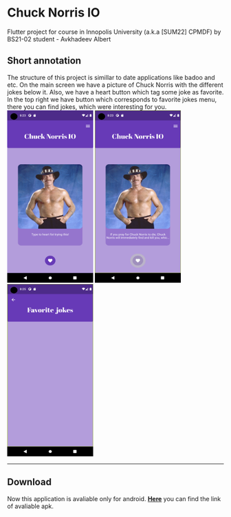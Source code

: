 # Chuck Norris IO
Flutter project for course in Innopolis University (a.k.a [SUM22] CPMDF) by BS21-02 student - Avkhadeev Albert

## Short annotation
The structure of this project is simillar to date applications like badoo and etc. On the main screen we have a picture of Chuck Norris with the different jokes below it. Also, we have a heart button which tag some joke as favorite. In the top right we have button which corresponds to favorite jokes menu, there you can find jokes, which were interesting for you.
<br>
<img src=https://github.com/TatarinAlba/ChuckNorrisApplication/blob/main/screenshots/screen1.png width="200" height="400">
<img src=https://github.com/TatarinAlba/ChuckNorrisApplication/blob/main/screenshots/screen2.png width="200" height="400">
<img src=https://github.com/TatarinAlba/ChuckNorrisApplication/blob/main/screenshots/screen3.png width="200" height="400">
___
## Download
Now this application is avaliable only for android. **[Here]("https://drive.google.com/file/d/1cyFbJj0AEDQA3up_x3ANTf3GT8f3JRdk/view?usp=sharing")** you can find the link of avaliable apk.
